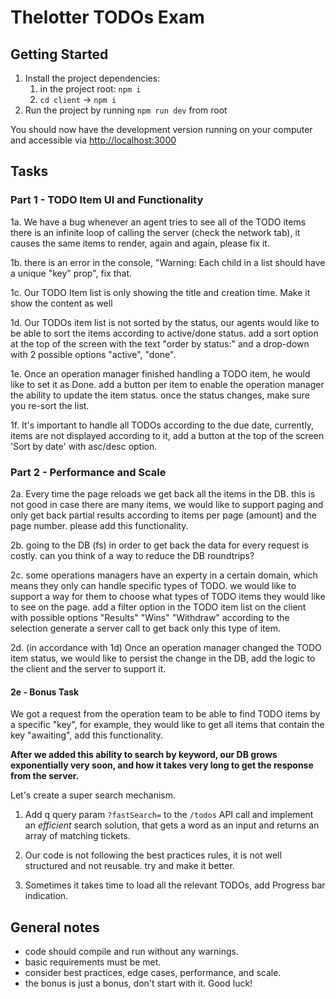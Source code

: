 # Thelotter TODOs Exam

## Getting Started

1. Install the project dependencies:
    1. in the project root: `npm i`
    2. `cd client` -> `npm i`
2. Run the project by running `npm run dev` from root

You should now have the development version running on your computer and accessible via <http://localhost:3000>

## Tasks

### Part 1 - TODO Item UI and Functionality

1a. We have a bug whenever an agent tries to see all of the TODO items there is an infinite loop of calling the server (check the network tab), it causes the same items to render, again and again, please fix it.

1b. there is an error in the console, "Warning: Each child in a list should have a unique "key" prop", fix that.

1c. Our TODO Item list is only showing the title and creation time. Make it show the content as well

1d. Our TODOs item list is not sorted by the status, our agents would like to be able to sort the items according to active/done status. add a sort option at the top of the screen with the text "order by status:" and a drop-down with 2 possible options "active", "done".

1e. Once an operation manager finished handling a TODO item, he would like to set it as Done. add a button per item to enable the operation manager the ability to update the item status. once the status changes, make sure you re-sort the list.

1f. It's important to handle all TODOs according to the due date, currently, items are not displayed according to it, add a button at the top of the screen 'Sort by date' with asc/desc option.

### Part 2 - Performance and Scale

2a. Every time the page reloads we get back all the items in the DB. this is not good in case there are many items, we would like to support paging and only get back partial results according to items per page (amount) and the page number. please add this functionality.

2b. going to the DB (fs) in order to get back the data for every request is costly. can you think of a way to reduce the DB roundtrips?

2c. some operations managers have an experty in a certain domain, which means they only can handle specific types of TODO. we would like to support a way for them to choose what types of TODO items they would like to see on the page.
add a filter option in the TODO item list on the client with possible options
"Results"
"Wins"
"Withdraw"
according to the selection generate a server call to get back only this type of item.

2d. (in accordance with 1d) Once an operation manager changed the TODO item status, we would like to persist the change in the DB, add the logic to the client and the server to support it.

#### 2e - Bonus Task

We got a request from the operation team to be able to find TODO items by a specific "key", for example, they would like to get all items that contain the key "awaiting", add this functionality.

**After we added this ability to search by keyword, our DB grows exponentially very soon, and how it takes very long to get the response from the server.**

Let's create a super search mechanism.

1. Add q query param `?fastSearch=` to the `/todos` API call and implement an *efficient* search solution, that gets a word as an input and returns an array of matching tickets.

2. Our code is not following the best practices rules, it is not well structured and not reusable. try and make it better.

3. Sometimes it takes time to load all the relevant TODOs, add Progress bar indication.

## General notes

- code should compile and run without any warnings.
- basic requirements must be met.
- consider best practices, edge cases, performance, and scale.
- the bonus is just a bonus, don't start with it.
Good luck!
